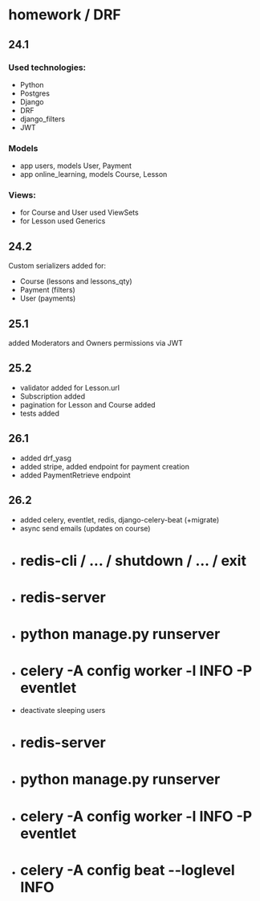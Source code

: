 # homework / DRF

## 24.1

### Used technologies:
- Python
- Postgres
- Django
- DRF
- django_filters 
- JWT

### Models
- app users, models User, Payment
- app online_learning, models Course, Lesson

### Views:
- for Course and User used ViewSets
- for Lesson used Generics

## 24.2

Custom serializers added for:
- Course (lessons and lessons_qty)
- Payment (filters)
- User (payments)

## 25.1

added Moderators and Owners permissions via JWT

## 25.2

- validator added for Lesson.url
- Subscription added
- pagination for Lesson and Course added
- tests added

## 26.1

- added drf_yasg
- added stripe, added endpoint for payment creation
- added PaymentRetrieve endpoint

## 26.2
- added celery, eventlet, redis, django-celery-beat (+migrate)
- async send emails (updates on course)
- # redis-cli / ... / shutdown / ... / exit
- # redis-server
- # python manage.py runserver
- # celery -A config worker -l INFO -P eventlet
- deactivate sleeping users
- # redis-server
- # python manage.py runserver
- # celery -A config worker -l INFO -P eventlet
- # celery -A config beat --loglevel INFO
